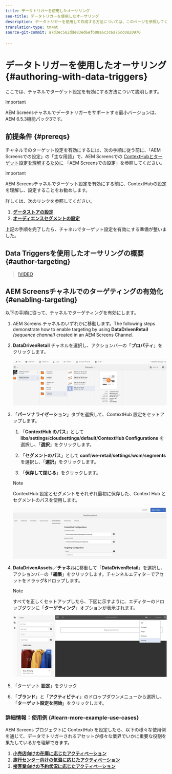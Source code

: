```yaml
---
title: データトリガーを使用したオーサリング
seo-title: データトリガーを使用したオーサリング
description: データトリガーを使用して作成する方法については、このページを参照してください。
translation-type: tm+mt
source-git-commit: a7d3ec582dde83ed6efb08a6c3c6a75cc0820970

---
```



# データトリガーを使用したオーサリング {#authoring-with-data-triggers}

ここでは、チャネルでターゲット設定を有効にする方法について説明します。

>[!IMPORTANT]
> AEM Screensチャネルでデータトリガーをサポートする最小バージョンは、AEM 6.5.3機能パック3です。

## 前提条件 {#prereqs}

チャネルでのターゲット設定を有効にするには、次の手順に従う前に、「AEM Screensでの設定」の「主な用語」で、AEM Screensでの [ContextHubとターゲット設定を理解するために](configuring-context-hub.md) 「AEM Screensでの設定」を参照してください。

>[!IMPORTANT]
> AEM Screensチャネルでターゲット設定を有効にする前に、ContextHubの設定を理解し、設定することをお勧めします。

詳しくは、次のリンクを参照してください。

1. **[データストアの設定](configuring-context-hub.md)**
1. **[オーディエンスセグメントの設定](configuring-context-hub.md)**

上記の手順を完了したら、チャネルでターゲット設定を有効にする準備が整いました。

## Data Triggersを使用したオーサリングの概要 {#author-targeting}

>[!VIDEO](https://video.tv.adobe.com/v/31921)

## AEM Screensチャネルでのターゲティングの有効化 {#enabling-targeting}

以下の手順に従って、チャネルでターゲティングを有効にします。

1. AEM Screens チャネルのいずれかに移動します。The following steps demonstrate how to enable targeting by using **DataDrivenRetail** *(sequence channel)* created in an AEM Screens Channel.

1. **DataDrivenRetail** チャネルを選択し、アクションバーの「**プロパティ**」をクリックします。

   ![screen_shot_2019-05-01at43332pm](assets/screen_shot_2019-05-01at43332pm.png)

1. 「**パーソナライゼーション**」タブを選択して、ContextHub 設定をセットアップします。

   1. 「**ContextHub のパス**」として **libs**/**settings**/**cloudsettings**/**default**/**ContextHub Configurations** を選択し、「**選択**」をクリックします。

   1. 「**セグメントのパス**」として **conf**/**we-retail**/**settings**/**wcm**/**segments** を選択し、「**選択**」をクリックします。

   1. 「**保存して閉じる**」をクリックします。
   >[!NOTE]
   >
   >ContextHub 設定とセグメントをそれぞれ最初に保存した、Context Hub とセグメントのパスを使用します。

   ![screen_shot_2019-05-01at44030pm](assets/screen_shot_2019-05-01at44030pm.png)

1. **DataDrivenAssets**／**チャネル**&#x200B;に移動して「**DataDrivenRetail**」を選択し、アクションバーの「**編集**」をクリックします。チャンネルエディターでアセットをドラッグ&amp;ドロップします。

   >[!NOTE]
   >
   >すべてを正しくセットアップしたら、下図に示すように、エディターのドロップダウンに「**ターゲティング**」オプションが表示されます。

   ![screen_shot_2019-05-01at44231pm](assets/screen_shot_2019-05-01at44231pm.png)

1. 「ターゲット **設定**」をクリック

1. 「**ブランド**」と「**アクティビティ**」のドロップダウンメニューから選択し、「**ターゲット設定を開始**」をクリックします。

### 詳細情報：使用例 {#learn-more-example-use-cases}

AEM Screens プロジェクトに ContextHub を設定したら、以下の様々な使用例を通じて、データでトリガーされるアセットが様々な業界でいかに重要な役割を果たしているかを理解できます。

1. **[小売店向けの在庫に応じたアクティベーション](retail-inventory-activation.md)**
1. **[旅行センター向けの気温に応じたアクティベーション](local-temperature-activation.md)**
1. **[接客業向けの予約状況に応じたアクティベーション](hospitality-reservation-activation.md)**

